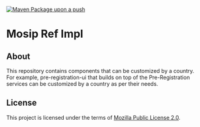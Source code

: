 [![Maven Package upon a push](https://github.com/mosip/mosip-ref-impl/actions/workflows/push-trigger.yml/badge.svg?branch=release-1.3.x)](https://github.com/mosip/mosip-ref-impl/actions/workflows/push-trigger.yml)

# Mosip Ref Impl

## About
This repository contains components that can be customized by a country. For example, pre-registration-ui that builds on top of the Pre-Registration services can be customized by a country as per their needs.

## License
This project is licensed under the terms of [Mozilla Public License 2.0](LICENSE).

